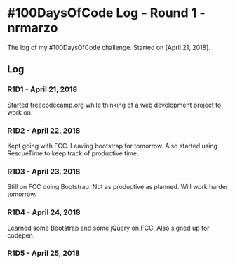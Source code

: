 # #100DaysOfCode Log - Round 1 - nrmarzo

The log of my #100DaysOfCode challenge. Started on [April 21, 2018].

## Log

### R1D1 - April 21, 2018
Started [freecodecamp.org](https://www.freecodecamp.org/) while thinking of a web development project to work on. 

### R1D2 - April 22, 2018
Kept going with FCC. Leaving bootstrap for tomorrow. Also started using RescueTime to keep track of productive time.

### R1D3 - April 23, 2018
Still on FCC doing Bootstrap. Not as productive as planned. Will work harder tomorrow. 

### R1D4 - April 24, 2018
Learned some Bootstrap and some jQuery on FCC. Also signed up for codepen. 

### R1D5 - April 25, 2018
